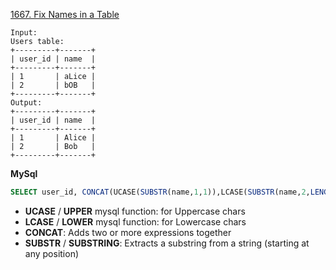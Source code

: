 [1667. Fix Names in a Table](https://leetcode.com/problems/fix-names-in-a-table/description/)

```
Input: 
Users table:
+---------+-------+
| user_id | name  |
+---------+-------+
| 1       | aLice |
| 2       | bOB   |
+---------+-------+
Output: 
+---------+-------+
| user_id | name  |
+---------+-------+
| 1       | Alice |
| 2       | Bob   |
+---------+-------+
```

**MySql**
```sql
SELECT user_id, CONCAT(UCASE(SUBSTR(name,1,1)),LCASE(SUBSTR(name,2,LENGTH(name)))) as name FROM Users ORDER BY user_id
```
- **UCASE** / **UPPER** mysql function: for Uppercase chars
- **LCASE** / **LOWER** mysql function: for Lowercase chars
- **CONCAT**: Adds two or more expressions together
- **SUBSTR** / **SUBSTRING**: Extracts a substring from a string (starting at any position) 